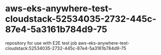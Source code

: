 # aws-eks-anywhere-test-cloudstack-52534035-2732-445c-87e4-5a3161b784d9-75
repository for use with E2E test job aws-eks-anywhere-test-cloudstack:52534035-2732-445c-87e4-5a3161b784d9-75
